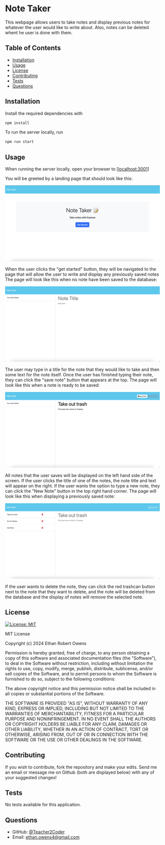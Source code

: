 # Note Taker
This webpage allows users to take notes and display previous notes for whatever the user would like to write about. Also, notes can be deleted whent he user is done with them.
 
## Table of Contents
* [Installation](#installation)
* [Usage](#usage)
* [License](#license)
* [Contributing](#contributing)
* [Tests](#tests)
* [Questions](#questions)
 
## Installation
Install the required dependencies with 
```bash
npm install
```

To run the server locally, run

```bash
npm run start
```

## Usage
When running the server locally, open your browser to [[localhost:3001](localhost:3001)]

You will be greeted by a landing page that should look like this:

![landing page image](./assets/landing-page.png)

When the user clicks the "get started" button, they will be navigated to the page that will allow the user to write and display any previously saved notes The page will look like this when no note have been saved to the database:

![no notes image](./assets/notes-none.png)

The user may type in a title for the note that they would like to take and then some text for the note itself. Once the user has finished typing their note, they can click the "save note" button that appears at the top. The page will look like this when a note is ready to be saved:

![save notes image](./assets/save-note.png)

All notes that the user saves will be displayed on the left hand side of the screen. If the user clicks the title of one of the notes, the note title and text will appear on the right. If the user wants the option to type a new note, they can click the "New Note" button in the top right hand corner. The page will look like this when displaying a previously saved note:

![display notes image](./assets/display-note.png)

If the user wants to delete the note, they can click the red trashcan button next to the note that they want to delete, and the note will be deleted from the database and the display of notes will remove the selected note.
 
## License
[![License: MIT](https://img.shields.io/badge/License-MIT-yellow.svg)](https://opensource.org/licenses/MIT)

MIT License

Copyright (c) 2024 Ethan Robert Owens

Permission is hereby granted, free of charge, to any person obtaining a copy
of this software and associated documentation files (the "Software"), to deal
in the Software without restriction, including without limitation the rights
to use, copy, modify, merge, publish, distribute, sublicense, and/or sell
copies of the Software, and to permit persons to whom the Software is
furnished to do so, subject to the following conditions:

The above copyright notice and this permission notice shall be included in all
copies or substantial portions of the Software.

THE SOFTWARE IS PROVIDED "AS IS", WITHOUT WARRANTY OF ANY KIND, EXPRESS OR
IMPLIED, INCLUDING BUT NOT LIMITED TO THE WARRANTIES OF MERCHANTABILITY,
FITNESS FOR A PARTICULAR PURPOSE AND NONINFRINGEMENT. IN NO EVENT SHALL THE
AUTHORS OR COPYRIGHT HOLDERS BE LIABLE FOR ANY CLAIM, DAMAGES OR OTHER
LIABILITY, WHETHER IN AN ACTION OF CONTRACT, TORT OR OTHERWISE, ARISING FROM,
OUT OF OR IN CONNECTION WITH THE SOFTWARE OR THE USE OR OTHER DEALINGS IN THE
SOFTWARE.
 
## Contributing
If you wish to contribute, fork the repository and make your edits. Send me an email or message me on Github (both are displayed below) with any of your suggested changes!
 
## Tests
No tests available for this application.
 
## Questions
* GitHub: [@Teacher2Coder](https://www.github.com/Teacher2Coder)
* Email: ethan.owens4@gmail.com
